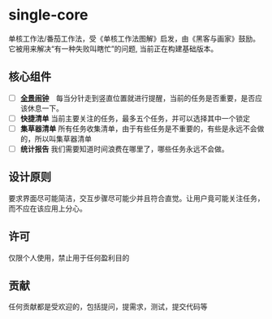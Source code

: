 # single-core
单核工作法/番茄工作法，受《单核工作法图解》启发，由《黑客与画家》鼓励。它被用来解决“有一种失败叫瞎忙”的问题, 当前正在构建基础版本。

## 核心组件
+ [ ] [**全景闹钟**](docs/panoramic-alarm-clock.md)　每当分针走到竖直位置就进行提醒，当前的任务是否重要，是否应该休息一下。
+ [ ] **快捷清单** 当前主要关注的任务，最多五个任务，并可以选择其中一个锁定
+ [ ] **集草器清单** 所有任务收集清单，由于有些任务是不重要的，有些是永远不会做的，所以叫集草器清单
+ [ ] **统计报告** 我们需要知道时间浪费在哪里了，哪些任务永远不会做。

## 设计原则
要求界面尽可能简洁，交互步骤尽可能少并且符合直觉。让用户竟可能关注任务，而不应在该应用上分心。

## 许可
仅限个人使用，禁止用于任何盈利目的

## 贡献
任何贡献都是受欢迎的，包括提问，提需求，测试，提交代码等
